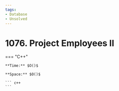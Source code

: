 ```yaml
---
tags:
- Database
- Unsolved
---
```



# 1076. Project Employees II

=== "C++"

    **Time:** $O()$

    **Space:** $O()$

    ``` c++
    ```